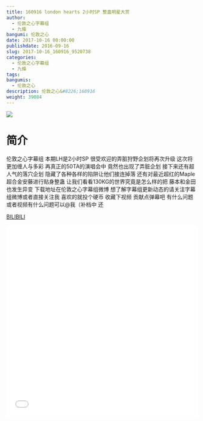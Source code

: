 ```yaml
---
title: 160916 london hearts 2小时SP 整蛊明星大赏
author: 
  - 伦敦之心字幕组
  - 九條
bangumi: 伦敦之心
date: 2017-10-16 00:00:00
publishdate: 2016-09-16
slug: 2017-10-16_160916_9520738
categories: 
  - 伦敦之心字幕组
  - 九條
tags: 
bangumis: 
  - 伦敦之心
description: 伦敦之心&#8226;160916
weight: 39084
---
```


![](https://i.imgur.com/QgTKg3s.jpg)

# 简介  
伦敦之心字幕组
本期LH是2小时SP 很受欢迎的弄脏狩野企划将再次升级 这次将更加缠人与多彩 再真正的50TA的演唱会中 竟然也出现了弄脏企划 接下来还有超人气的落穴企划 隐藏了各种各样的陷阱让他们接连掉落 还有对最近超红的Maple超合金安藤进行贴身整蛊 让我们看看130KG的世界究竟是怎么样的把 藤本和金田也发生异变 下载地址在伦敦之心字幕组微博 想了解字幕组更新动态的请关注字幕组微博或者直接关注我 喜欢的就投个硬币 收藏下视频 贡献点弹幕吧 有什么问题或者视频有什么问题可以@我（补档中 还

  [BILIBILI](https://www.bilibili.com/video/av9520738/)


<div class="vcontainer">  <iframe class='video' src="//www.bilibili.com/html/html5player.html?cid=15738852&aid=9520738" width="100%" height="500" frameborder="0" allowfullscreen="allowfullscreen"></iframe></div>
